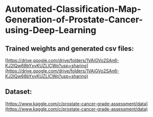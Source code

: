 # Automated-Classification-Map-Generation-of-Prostate-Cancer-using-Deep-Learning
## Trained weights and generated csv files:  
[https://drive.google.com/drive/folders/1VAiGVo2SAn6-KJ2lQw68bYxyKUZLlCWq?usp=sharing](https://drive.google.com/drive/folders/1VAiGVo2SAn6-KJ2lQw68bYxyKUZLlCWq?usp=sharing)
## Dataset:  
[https://www.kaggle.com/c/prostate-cancer-grade-assessment/data](https://www.kaggle.com/c/prostate-cancer-grade-assessment/data)

